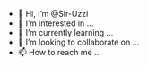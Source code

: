 - 👋 Hi, I’m @Sir-Uzzi
- 👀 I’m interested in ...
- 🌱 I’m currently learning ...
- 💞️ I’m looking to collaborate on ...
- 📫 How to reach me ...

<!---
Sir-Uzzi/Sir-Uzzi is a ✨ special ✨ repository because its `README.md` (this file) appears on your GitHub profile.
You can click the Preview link to take a look at your changes.
--->
<start shool website...>
